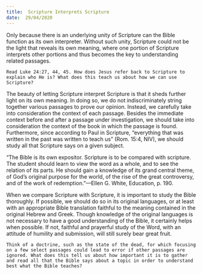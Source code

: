 ```yaml
---
title:  Scripture Interprets Scripture
date:  29/04/2020
---
```


Only because there is an underlying unity of Scripture can the Bible function as its own interpreter. Without such unity, Scripture could not be the light that reveals its own meaning, where one portion of Scripture interprets other portions and thus becomes the key to understanding related passages.

`Read Luke 24:27, 44, 45. How does Jesus refer back to Scripture to explain who He is? What does this teach us about how we can use Scripture?`

The beauty of letting Scripture interpret Scripture is that it sheds further light on its own meaning. In doing so, we do not indiscriminately string together various passages to prove our opinion. Instead, we carefully take into consideration the context of each passage. Besides the immediate context before and after a passage under investigation, we should take into consideration the context of the book in which the passage is found. Furthermore, since according to Paul in Scripture, “everything that was written in the past was written to teach us” (Rom. 15:4, NIV), we should study all that Scripture says on a given subject.

“The Bible is its own expositor. Scripture is to be compared with scripture. The student should learn to view the word as a whole, and to see the relation of its parts. He should gain a knowledge of its grand central theme, of God’s original purpose for the world, of the rise of the great controversy, and of the work of redemption.”—Ellen G. White, Education, p. 190.

When we compare Scripture with Scripture, it is important to study the Bible thoroughly. If possible, we should do so in its original languages, or at least with an appropriate Bible translation faithful to the meaning contained in the original Hebrew and Greek. Though knowledge of the original languages is not necessary to have a good understanding of the Bible, it certainly helps when possible. If not, faithful and prayerful study of the Word, with an attitude of humility and submission, will still surely bear great fruit.

`Think of a doctrine, such as the state of the dead, for which focusing on a few select passages could lead to error if other passages are ignored. What does this tell us about how important it is to gather and read all that the Bible says about a topic in order to understand best what the Bible teaches?`